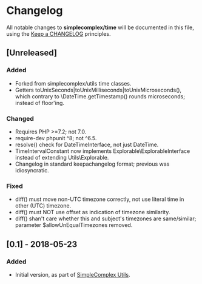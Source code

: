 # Changelog

All notable changes to **simplecomplex/time** will be documented in this file,
using the [Keep a CHANGELOG](https://keepachangelog.com/) principles.


## [Unreleased]

### Added
* Forked from simplecomplex/utils time classes.
* Getters toUnixSeconds|toUnixMilliseconds|toUnixMicroseconds(), which contrary
to \DateTime.getTimestamp() rounds microseconds; instead of floor'ing.

### Changed
* Requires PHP >=7.2; not 7.0.
* require-dev phpunit ^8; not ^6.5.
* resolve() check for DateTimeInterface, not just DateTime.
* TimeIntervalConstant now implements Explorable\ExplorableInterface instead of
extending Utils\Explorable.
* Changelog in standard keepachangelog format; previous was idiosyncratic.

### Fixed
* diff() must move non-UTC timezone correctly, not use literal time in other
(UTC) timezone.
* diff() must NOT use offset as indication of timezone similarity.
* diff() shan't care whether this and subject's timezones are same/similar;
parameter $allowUnEqualTimezones removed.


## [0.1] - 2018-05-23

### Added
* Initial version, as part of [SimpleComplex Utils](https://github.com/simplecomplex/php-utils).
